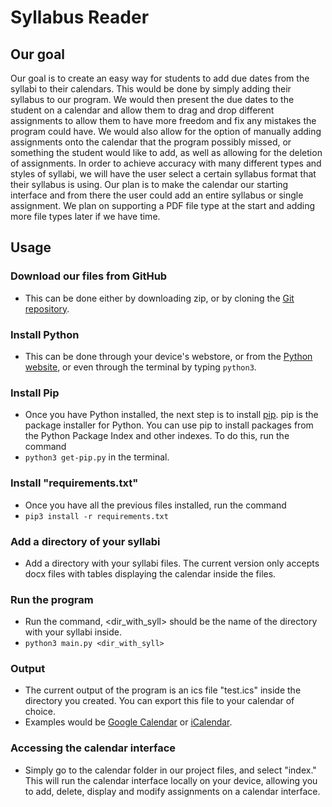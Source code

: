 # Syllabus Reader


## Our goal
Our goal is to create an easy way for students to add due dates from the syllabi to their calendars. This would be done by simply adding their syllabus to our program. We would then present the due dates to the student on a calendar and allow them to drag and drop different assignments to allow them to have more freedom and fix any mistakes the program could have. We would also allow for the option of manually adding assignments onto the calendar that the program possibly missed, or something the student would like to add, as well as allowing for the deletion of assignments. In order to achieve accuracy with many different types and styles of syllabi, we will have the user select a certain syllabus format that their syllabus is using. Our plan is to make the calendar our starting interface and from there the user could add an entire syllabus or single assignment. We plan on supporting a PDF file type at the start and adding more file types later if we have time.

## Usage

### Download our files from GitHub
* This can be done either by downloading zip, or by cloning the [Git repository](https://github.com/GambetaClub/SyllabusReader).

### Install Python
* This can be done through your device's webstore, or from the [Python website](https://www.python.org/downloads/), or even through the terminal by typing `python3`.

### Install Pip
* Once you have Python installed, the next step is to install [pip](https://pypi.org/project/pip/). pip is the package installer for Python. You can use pip to install packages from the Python Package Index and other indexes. To do this, run the command 
* `python3 get-pip.py` in the terminal.

### Install "requirements.txt"
* Once you have all the previous files installed, run the command 
* `pip3 install -r requirements.txt`

### Add a directory of your syllabi
* Add a directory with your syllabi files. The current version only accepts docx files with tables displaying the calendar inside the files. 

### Run the program
* Run the command, <dir_with_syll> should be the name of the directory with your syllabi inside. 
* `python3 main.py <dir_with_syll>`

### Output
* The current output of the program is an ics file "test.ics" inside the directory you created. You can export this file to your calendar of choice.
* Examples would be [Google Calendar](https://calendar.google.com/) or [iCalendar](https://www.icloud.com/calendar).

### Accessing the calendar interface
* Simply go to the calendar folder in our project files, and select "index." This will run the calendar interface locally on your device, allowing you to add, delete, display and modify assignments on a calendar interface.

